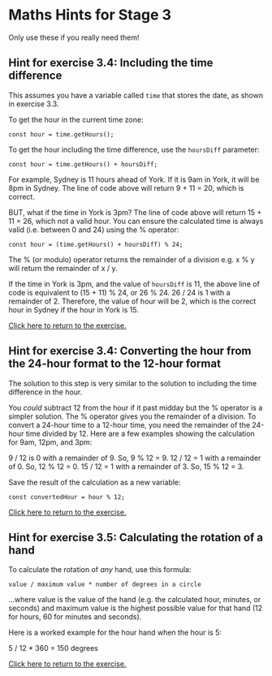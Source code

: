 # Maths Hints for Stage 3
Only use these if you really need them!

## Hint for exercise 3.4: Including the time difference

This assumes you have a variable called `time` that stores the date, as shown in exercise 3.3.

To get the hour in the current time zone:

```
const hour = time.getHours();
```

To get the hour including the time difference, use the `hoursDiff` parameter:

```
const hour = time.getHours() + hoursDiff;
```

For example, Sydney is 11 hours ahead of York. If it is 9am in York, it will be 8pm in Sydney. The line of code above will return 9 + 11 = 20, which is correct.

BUT, what if the time in York is 3pm? The line of code above will return 15 + 11 = 26, which not a valid hour. You can ensure the calculated time is always valid (i.e. between 0 and 24) using the % operator:

```
const hour = (time.getHours() + hoursDiff) % 24;
```

The % (or modulo) operator returns the remainder of a division e.g. x % y will return the remainder of x / y.

If the time in York is 3pm, and the value of `hoursDiff` is 11, the above line of code is equivalent to (15 + 11) % 24, or 26 % 24. 26 / 24 is 1 with a remainder of 2. Therefore, the value of hour will be 2, which is the correct hour in Sydney if the hour in York is 15.

[Click here to return to the exercise.](README.md#exercise-34-get-the-hour-minute-and-seconds-including-any-time-difference)

## Hint for exercise 3.4: Converting the hour from the 24-hour format to the 12-hour format

The solution to this step is very similar to the solution to including the time difference in the hour.

You *could* subtract 12 from the hour if it past midday but the % operator is a simpler solution. The % operator gives you the remainder of a division. To convert a 24-hour time to a 12-hour time, you need the remainder of the 24-hour time divided by 12. Here are a few examples showing the calculation for 9am, 12pm, and 3pm:

9 / 12 is 0 with a remainder of 9. So, 9 % 12 = 9.
12 / 12 = 1 with a remainder of 0. So, 12 % 12 = 0.
15 / 12 = 1 with a remainder of 3. So, 15 % 12 = 3.

Save the result of the calculation as a new variable:

```
const convertedHour = hour % 12;
```

[Click here to return to the exercise.](README.md/#exercise-34-get-the-hour-minute-and-seconds-including-any-time-difference)

## Hint for exercise 3.5: Calculating the rotation of a hand

To calculate the rotation of *any* hand, use this formula:

```
value / maximum value * number of degrees in a circle
```

…where value is the value of the hand (e.g. the calculated hour, minutes, or seconds) and maximum value is the highest possible value for that hand (12 for hours, 60 for minutes and seconds).

Here is a worked example for the hour hand when the hour is 5:

5 / 12 * 360 = 150 degrees

[Click here to return to the exercise.](README.md/#exercise-35-move-the-hands)
